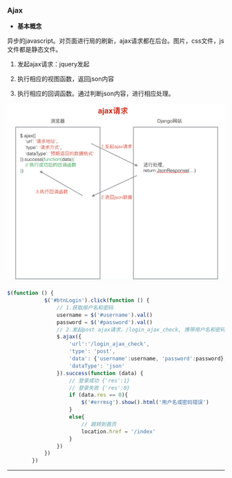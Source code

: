 ### Ajax

* **基本概念**

异步的javascript。对页面进行局的刷新，ajax请求都在后台。图片，css文件，js文件都是静态文件。

1. 发起ajax请求：jquery发起

2. 执行相应的视图函数，返回json内容

3. 执行相应的回调函数。通过判断json内容，进行相应处理。

![](images/ajax请求流程.png)

```javascript
$(function () {
            $('#btnLogin').click(function () {
                // 1.获取用户名和密码
                username = $('#username').val()
                password = $('#password').val()
                // 2.发起post ajax请求，/login_ajax_check, 携带用户名和密码
                $.ajax({
                    'url':'/login_ajax_check',
                    'type': 'post',
                    'data': {'username':username, 'password':password},
                    'dataType': 'json'
                }).success(function (data) {
                    // 登录成功 {'res':1}
                    // 登录失败 {'res':0}
                    if (data.res == 0){
                        $('#errmsg').show().html('用户名或密码错误')
                    }
                    else{
                        // 跳转到首页
                        location.href = '/index'
                    }
                })
            })
        })
```

---

### 
